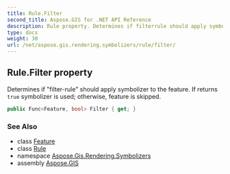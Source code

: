 ```yaml
---
title: Rule.Filter
second_title: Aspose.GIS for .NET API Reference
description: Rule property. Determines if filterrule should apply symbolizer to the feature. If returns true symbolizer is used otherwise feature is skipped
type: docs
weight: 30
url: /net/aspose.gis.rendering.symbolizers/rule/filter/
---
```

## Rule.Filter property

Determines if "filter-rule" should apply symbolizer to the feature. If returns `true` symbolizer is used; otherwise, feature is skipped.

```csharp
public Func<Feature, bool> Filter { get; }
```

### See Also

* class [Feature](../../../aspose.gis/feature/)
* class [Rule](../)
* namespace [Aspose.Gis.Rendering.Symbolizers](../../rule/)
* assembly [Aspose.GIS](../../../)


